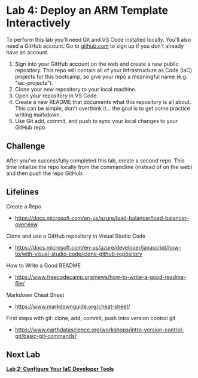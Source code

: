 # Lab 4: Deploy an ARM Template Interactively

To perform this lab you'll need Git and VS Code installed locally. You'll also need a GitHub account. Go to [github.com](https://github.com/join) to sign up if you don't already have an account.

1. Sign into your GitHub account on the web and create a new public repository. This repo will contain all of your Infrastructure as Code (IaC) projects for this bootcamp, so give your repo a meaningful name (e.g. "iac-projects").
2. Clone your new repository to your local machine.
3. Open your repository in VS Code.
4. Create a new README that documents what this repository is all about. This can be simple, don't overthink it... the goal is to get some practice writing markdown.
5. Use Git add, commit, and push to sync your local changes to your GitHub repo.

## Challenge

After you've successfully completed this lab, create a second repo. This time intialize the repo locally from the commandline (instead of on the web) and then push the repo GitHub.


## Lifelines

Create a Repo
* https://docs.microsoft.com/en-us/azure/load-balancer/load-balancer-overview

Clone and use a GitHub repository in Visual Studio Code
* https://docs.microsoft.com/en-us/azure/developer/javascript/how-to/with-visual-studio-code/clone-github-repository

How to Write a Good README
* https://www.freecodecamp.org/news/how-to-write-a-good-readme-file/

Markdown Cheat Sheet
* https://www.markdownguide.org/cheat-sheet/

First steps with git: clone, add, commit, push Intro version control git
* https://www.earthdatascience.org/workshops/intro-version-control-git/basic-git-commands/

## Next Lab
**[Lab 2: Configure Your IaC Developer Tools](https://github.com/mikepfeiffer/azure-iac-bootcamp/tree/main/Lab%202)**